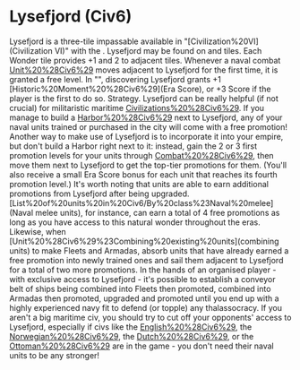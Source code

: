 # Lysefjord (Civ6)

Lysefjord is a three-tile impassable available in "[Civilization%20VI](Civilization VI)" with the . Lysefjord may be found on and tiles. Each Wonder tile provides +1 and 2 to adjacent tiles.
Whenever a naval combat [Unit%20%28Civ6%29](unit) moves adjacent to Lysefjord for the first time, it is granted a free level.
In "", discovering Lysefjord grants +1 [Historic%20Moment%20%28Civ6%29](Era Score), or +3 Score if the player is the first to do so.
Strategy.
Lysefjord can be really helpful (if not crucial) for militaristic maritime [Civilizations%20%28Civ6%29](civilizations). If you manage to build a [Harbor%20%28Civ6%29](Harbor) next to Lysefjord, any of your naval units trained or purchased in the city will come with a free promotion!
Another way to make use of Lysefjord is to incorporate it into your empire, but don't build a Harbor right next to it: instead, gain the 2 or 3 first promotion levels for your units through [Combat%20%28Civ6%29](combat), then move them next to Lysefjord to get the top-tier promotions for them. (You'll also receive a small Era Score bonus for each unit that reaches its fourth promotion level.)
It's worth noting that units are able to earn additional promotions from Lysefjord after being upgraded. [List%20of%20units%20in%20Civ6/By%20class%23Naval%20melee](Naval melee units), for instance, can earn a total of 4 free promotions as long as you have access to this natural wonder throughout the eras. Likewise, when [Unit%20%28Civ6%29%23Combining%20existing%20units](combining units) to make Fleets and Armadas, absorb units that have already earned a free promotion into newly trained ones and sail them adjacent to Lysefjord for a total of two more promotions. In the hands of an organised player - with exclusive access to Lysefjord - it's possible to establish a conveyor belt of ships being combined into Fleets then promoted, combined into Armadas then promoted, upgraded and promoted until you end up with a highly experienced navy fit to defend (or topple) any thalassocracy.
If you aren't a big maritime civ, you should try to cut off your opponents' access to Lysefjord, especially if civs like the [English%20%28Civ6%29](English), the [Norwegian%20%28Civ6%29](Norwegians), the [Dutch%20%28Civ6%29](Dutch), or the [Ottoman%20%28Civ6%29](Ottomans) are in the game - you don't need their naval units to be any stronger!